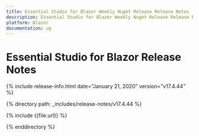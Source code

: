 ```yaml
---
title: Essential Studio for Blazor Weekly Nuget Release Release Notes  
description: Essential Studio for Blazor Weekly Nuget Release Release Notes  
platform: Blazor
documentation: ug
---
```


# Essential Studio for Blazor  Release Notes  

{% include release-info.html date="January 21, 2020"  version="v17.4.44" %} 

{% directory path: _includes/release-notes/v17.4.44 %}

{% include {{file.url}} %}

{% enddirectory %}

